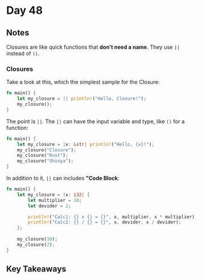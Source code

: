 # Day 48

## Notes

Closures are like quick functions that **don't need a name**.
They use `||` instead of `()`. 

### Closures

Take a look at this, which the simplest sample for the Closure:

```rust
fn main() {
    let my_closure = || println!("Hello, Closure!");
    my_closure();
}
```

The point is `||`.
The `||` can have the input variable and type, like `()` for a function:

```rust
fn main() {
    let my_closure = |x: &str| println!("Hello, {x}!");
    my_closure("Closure");
    my_closure("Rust");
    my_closure("Shinya");
}
```

In addition to it, `||` can includes **"Code Block**:

```rust
fn main() {
    let my_closure = |x: i32| {
        let multiplier = 10;
        let devider = 2;

        println!("Calc1: {} x {} = {}", x, multiplier, x * multiplier);
        println!("Calc2: {} / {} = {}", x, devider, x / devider);
    };
    
    my_closure(10);
    my_closure(2);
}
```

## Key Takeaways
